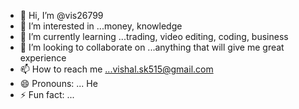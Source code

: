 - 👋 Hi, I’m @vis26799
- 👀 I’m interested in ...money, knowledge
- 🌱 I’m currently learning ...trading, video editing, coding, business
- 💞️ I’m looking to collaborate on ...anything that will give me great experience
- 📫 How to reach me ...vishal.sk515@gmail.com
- 😄 Pronouns: ... He
- ⚡ Fun fact: ... 

<!---
vis26799/vis26799 is a ✨ special ✨ repository because its `README.md` (this file) appears on your GitHub profile.
You can click the Preview link to take a look at your changes.
--->
